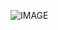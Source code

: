 ![IMAGE]([https://giffiles.alphacoders.com/219/219782.gif](https://24.media.tumblr.com/a1c009151221812c9b1b6842e22c6129/tumblr_mf0wcugjWr1ricxago1_r1_400.gif))

